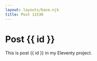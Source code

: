 ```yaml
---
layout: layouts/base.njk
title: Post 11530
---
```


# Post {{ id }}

This is post {{ id }} in my Eleventy project.
